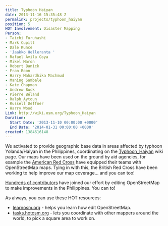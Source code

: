 ```yaml
---
title: Typhoon Haiyan
date: 2013-11-16 15:35:48 Z
permalink: projects/typhoon_haiyan
position: 5
HOT Involvement: Disaster Mapping
Person:
- Taichi Furuhashi
- Mark Cupitt
- Dale Kunce
- 'Jaakko Helleranta '
- Rafael Ávila Coya
- Mikel Maron
- Robert Banick
- Fran Boon
- Harry Mahardhika Machmud
- Maning Sambale
- Kate Chapman
- Andrew Buck
- Pierre Béland
- Ralph Aytoun
- Russell Deffner
- Harry Wood
Link: http://wiki.osm.org/Typhoon_Haiyan
Duration:
  Start Date: '2013-11-10 00:00:00 +0000'
  End Date: '2014-01-31 00:00:00 +0000'
created: 1384616148
---
```


<p>We activated to provide geographic base data in areas affected by typhoon Yolanda/Haiyan in the Philippines, coordinating on the <a href="http://wiki.osm.org/Typhoon_Haiyan">Typhoon_Haiyan</a> wiki page. Our maps have been used on the ground by aid agencies, for example the <a href="http://www.redcross.org/what-we-do/international-services">American Red Cross</a> have equipped their teams with OpenStreetMap maps. Tying in with this, the British Red Cross have been working to help improve our map coverage... and you can too!</p><p><a href="http://resultmaps.neis-one.org/osm-typhoon-haiyan-2013-contributors">Hundreds of contributors</a> have joined our effort by editing OpenStreetMap to make improvements in the Philippines. You can to!</p><p>As always, you can use these HOT resources:</p><ul><li><a href="http://learnosm.org">learnosm.org</a> - helps you learn how edit OpenStreetMap.</li><li><a href="http://tasks.hotosm.org">tasks.hotosm.org</a> - lets you coordinate with other mappers around the world, to pick a square area to work on.</li></ul>
